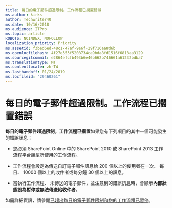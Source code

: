 ```yaml
---
title: 每日的電子郵件超過限制。工作流程已擱置錯誤
ms.author: kirks
author: Techwriter40
ms.date: 10/16/2018
ms.audience: ITPro
ms.topic: article
ROBOTS: NOINDEX, NOFOLLOW
localization_priority: Priority
ms.assetid: f3bed6ed-48c1-47af-9e6f-29f716aa8d6b
ms.openlocfilehash: 4f27e353f5208734ca9bda8fd1516f6818aa3129
ms.sourcegitcommit: e2864efcfb493b6e46b662b746661a61232bdba7
ms.translationtype: MT
ms.contentlocale: zh-TW
ms.lasthandoff: 01/24/2019
ms.locfileid: "29460261"
---
```

# <a name="daily-email-limit-exceeded-workflow-is-suspended-error"></a>每日的電子郵件超過限制。工作流程已擱置錯誤

 **每日的電子郵件超過限制。工作流程已擱置**如果您有下列項目的其中一個可能發生的錯誤訊息： 
  
- 您必須 SharePoint Online 中的 SharePoint 2010 或 SharePoint 2013 工作流程平台類型所使用的工作流程。
    
- 工作流程會設定為傳送自訂電子郵件訊息給 200 個以上的使用者在一次、 每日、 10000 個以上的收件者或每分鐘 30 個以上的訊息。
    
- 當執行工作流程、 未傳送的電子郵件，並注意到的錯誤訊息時，會顯示**內部狀態設為暫停或無法傳送給收件者**。 
    
如需詳細資訊，請參閱[已超出每日的電子郵件限制和您的工作流程已暫停](https://go.microsoft.com/fwlink/?Linkid=2031137)。
  
